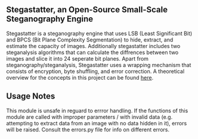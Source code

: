 ## Stegastatter, an Open-Source Small-Scale Steganography Engine
Stegastatter is a steganography engine that uses LSB (Least Significant Bit) and BPCS (Bit Plane Complexity Segmentation) to hide, extract, and estimate the capacity of images. Additionally stegastatter includes two steganalysis algorithms that can calculate the diffrences between two images and slice it into 24 seperate bit planes.
Apart from steganography/steganalysis, Stegastatter uses a wrapping mechanism that consists of encryption, byte shuffling, and error correction.
A theoretical overview for the concepts in this project can be found [here](https://github.com/Jebbex1/Stegastatter/blob/main/Stegastatter%20Theoretical%20Overview.docx).

## Usage Notes
This module is unsafe in reguard to errror handling. If the functions of this module are called with improper parameters / with invalid data (e.g. attempting to extract data from an image with no data hidden in it), errors will be raised.
Consult the errors.py file for info on different errors.